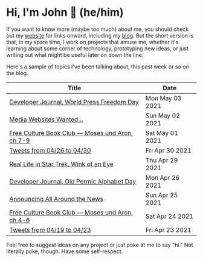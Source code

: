 # Hi, I'm John 👋 (he/him)

If you want to know more (maybe too much) about me, you should check out my [website](https://john.colagioia.net/) for links onward, including my [blog](https://john.colagioia.net/blog).  But the short version is that, in my spare time, I work on projects that amuse me, whether it's learning about some corner of technology, prototyping new ideas, or just writing out what might be useful later on down the line.

Here's a sample of topics I've been talking about, this past week or so on the blog.

|Title|Date|
|-----|-------|
|[Developer Journal, World Press Freedom Day](https://john.colagioia.net/blog/2021/05/03/press.html)|Mon May 03 2021|
|[Media Websites Wanted…](https://john.colagioia.net/blog/2021/05/02/wanted.html)|Sun May 02 2021|
|[Free Culture Book Club — Moses und Aron, ch 7-9](https://john.colagioia.net/blog/2021/05/01/moses3.html)|Sat May 01 2021|
|[Tweets from 04/26 to 04/30](https://john.colagioia.net/blog/media/2021/04/30/week.html)|Fri Apr 30 2021|
|[Real Life in Star Trek, Wink of an Eye](https://john.colagioia.net/blog/2021/04/29/wink.html)|Thu Apr 29 2021|
|[Developer Journal, Old Permic Alphabet Day](https://john.colagioia.net/blog/2021/04/26/permic.html)|Mon Apr 26 2021|
|[Announcing All Around the News](https://john.colagioia.net/blog/2021/04/25/aatn.html)|Sun Apr 25 2021|
|[Free Culture Book Club — Moses und Aron, ch 4-6](https://john.colagioia.net/blog/2021/04/24/moses2.html)|Sat Apr 24 2021|
|[Tweets from 04/19 to 04/23](https://john.colagioia.net/blog/media/2021/04/23/week.html)|Fri Apr 23 2021|

Feel free to suggest ideas on any project or just poke at me to say "hi." Not literally poke, though. Have some self-respect.
